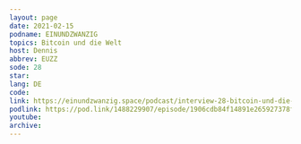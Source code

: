 ```yaml
---
layout: page
date: 2021-02-15
podname: EINUNDZWANZIG
topics: Bitcoin und die Welt
host: Dennis
abbrev: EUZZ
sode: 28
star: 
lang: DE
code: 
link: https://einundzwanzig.space/podcast/interview-28-bitcoin-und-die-welt-mit-gigi/
podlink: https://pod.link/1488229907/episode/1906cdb84f14891e265927378fd29ae0
youtube: 
archive: 
---
```

